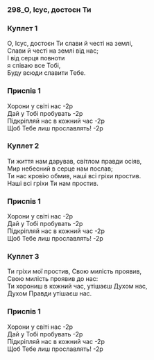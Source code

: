 ### 298_О, Ісус, достоєн Ти
### Куплет 1
О, Ісус, достоєн Ти слави й честі на землі, <br/>Слави й честі на землі від нас;<br/>І від серця повноти <br/>я співаю все Тобі, <br/>Буду всюди славити Тебе.
### Приспів 1
Хорони у світі нас -2р<br/>Дай у Тобі пробувать -2р<br/>Підкріпляй нас в кожний час -2р<br/>Щоб Тебе лиш прославлять! -2р
### Куплет 2
Ти життя нам дарував, світлом правди осіяв, <br/>Мир небесний в серце нам послав; <br/>Ти нас кровію обмив, наші всі гріхи простив. <br/>Наші всі гріхи Ти нам простив.
### Приспів 1
Хорони у світі нас -2р<br/>Дай у Тобі пробувать -2р<br/>Підкріпляй нас в кожний час -2р<br/>Щоб Тебе лиш прославлять! -2р
### Куплет 3
Ти гріхи мої простив, Свою милість проявив, <br/>Свою милість проявив до нас: <br/>Ти хорониш в кожний час, утішаєш Духом нас, <br/>Духом Правди утішаєш нас.
### Приспів 1
Хорони у світі нас -2р<br/>Дай у Тобі пробувать -2р<br/>Підкріпляй нас в кожний час -2р<br/>Щоб Тебе лиш прославлять! -2р

